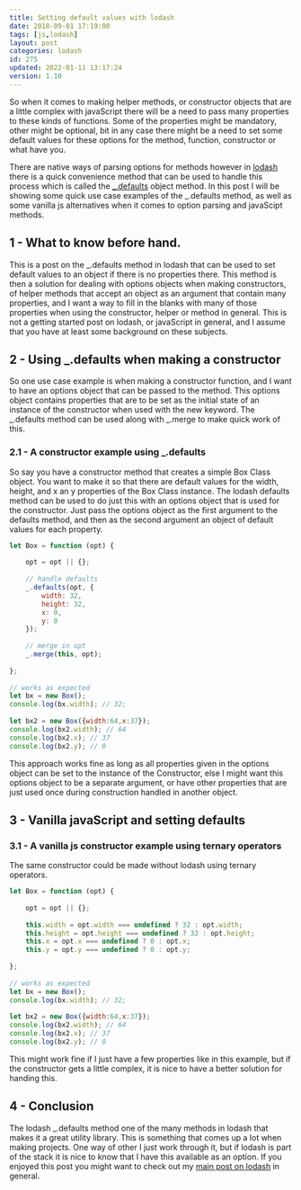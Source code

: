 ```yaml
---
title: Setting default values with lodash
date: 2018-09-01 17:19:00
tags: [js,lodash]
layout: post
categories: lodash
id: 275
updated: 2022-01-11 13:17:24
version: 1.10
---
```


So when it comes to making helper methods, or constructor objects that are a little complex with javaScript there will be a need to pass many properties to these kinds of functions. Some of the properties might be mandatory, other might be optional, bit in any case there might be a need to set some default values for these options for the method, function, constructor or what have you. 

There are native ways of parsing options for methods however in [lodash](https://lodash.com/) there is a quick convenience method that can be used to handle this process which is called the [\_.defaults](https://lodash.com/docs/4.17.10#defaults) object method. In this post I will be showing some quick use case examples of the \_.defaults method, as well as some vanilla js alternatives when it comes to option parsing and javaScipt methods.

<!-- more -->

## 1 - What to know before hand.

This is a post on the \_.defaults method in lodash that can be used to set default values to an object if there is no properties there. This method is then a solution for dealing with options objects when making constructors, of helper methods that accept an object as an argument that contain many properties, and I want a way to fill in the blanks with many of those properties when using the constructor, helper or method in general. This is not a getting started post on lodash, or javaScript in general, and I assume that you have at least some background on these subjects.


## 2 - Using \_.defaults when making a constructor

So one use case example is when making a constructor function, and I want to have an options object that can be passed to the method. This options object contains properties that are to be set as the initial state of an instance of the constructor when used with the new keyword. The \_.defaults method can be used along with \_.merge to make quick work of this.

### 2.1 - A constructor example using \_.defaults

So say you have a constructor method that creates a simple Box Class object. You want to make it so that there are default values for the width, height, and x an y properties of the Box Class instance. The lodash defaults method can be used to do just this with an options object that is used for the constructor. Just pass the options object as the first argument to the defaults method, and then as the second argument an object of default values for each property.

```js
let Box = function (opt) {
 
    opt = opt || {};
 
    // handle defaults
    _.defaults(opt, {
        width: 32,
        height: 32,
        x: 0,
        y: 0
    });
 
    // merge in opt
    _.merge(this, opt);
 
};
 
// works as expected
let bx = new Box();
console.log(bx.width); // 32;
 
let bx2 = new Box({width:64,x:37});
console.log(bx2.width); // 64
console.log(bx2.x); // 37
console.log(bx2.y); // 0
```

This approach works fine as long as all properties given in the options object can be set to the instance of the Constructor, else I might want this options object to be a separate argument, or have other properties that are just used once during construction handled in another object.

## 3 - Vanilla javaScript and setting defaults

### 3.1 - A vanilla js constructor example using ternary operators

The same constructor could be made without lodash using ternary operators.

```js
let Box = function (opt) {
 
    opt = opt || {};
 
    this.width = opt.width === undefined ? 32 : opt.width;
    this.height = opt.height === undefined ? 32 : opt.height;
    this.x = opt.x === undefined ? 0 : opt.x;
    this.y = opt.y === undefined ? 0 : opt.y;
 
};
 
// works as expected
let bx = new Box();
console.log(bx.width); // 32;
 
let bx2 = new Box({width:64,x:37});
console.log(bx2.width); // 64
console.log(bx2.x); // 37
console.log(bx2.y); // 0
```

This might work fine if I just have a few properties like in this example, but if the constructor gets a little complex, it is nice to have a better solution for handing this.

## 4 - Conclusion

The lodash \_.defaults method one of the many methods in lodash that makes it a great utility library. This is something that comes up a lot when making projects. One way of other I just work through it, but if lodash is part of the stack it is nice to know that I have this available as an option. If you enjoyed this post you might want to check out my [main post on lodash](/2019/02/15/lodash/) in general.

